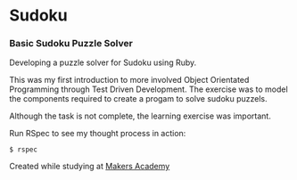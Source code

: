 Sudoku
========

### Basic Sudoku Puzzle Solver

Developing a puzzle solver for Sudoku using Ruby. 

This was my first introduction to more involved Object Orientated Programming through Test Driven Development. The exercise was to model the components required to create a progam to solve sudoku puzzels.

Although the task is not complete, the learning exercise was important.

Run RSpec to see my thought process in action:

~~~
$ rspec
~~~

Created while studying at [Makers Academy](http://www.makersacademy.com) 